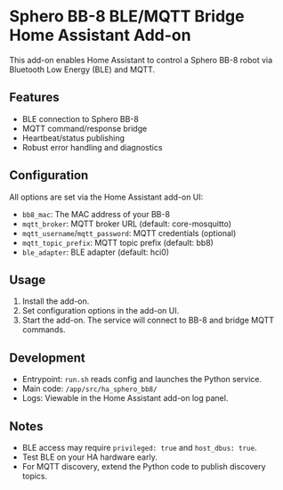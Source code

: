 # Sphero BB-8 BLE/MQTT Bridge Home Assistant Add-on

This add-on enables Home Assistant to control a Sphero BB-8 robot via Bluetooth Low Energy (BLE) and MQTT.

## Features

- BLE connection to Sphero BB-8
- MQTT command/response bridge
- Heartbeat/status publishing
- Robust error handling and diagnostics

## Configuration

All options are set via the Home Assistant add-on UI:

- `bb8_mac`: The MAC address of your BB-8
- `mqtt_broker`: MQTT broker URL (default: core-mosquitto)
- `mqtt_username`/`mqtt_password`: MQTT credentials (optional)
- `mqtt_topic_prefix`: MQTT topic prefix (default: bb8)
- `ble_adapter`: BLE adapter (default: hci0)

## Usage

1. Install the add-on.
2. Set configuration options in the add-on UI.
3. Start the add-on. The service will connect to BB-8 and bridge MQTT commands.

## Development

- Entrypoint: `run.sh` reads config and launches the Python service.
- Main code: `/app/src/ha_sphero_bb8/`
- Logs: Viewable in the Home Assistant add-on log panel.

## Notes

- BLE access may require `privileged: true` and `host_dbus: true`.
- Test BLE on your HA hardware early.
- For MQTT discovery, extend the Python code to publish discovery topics.
